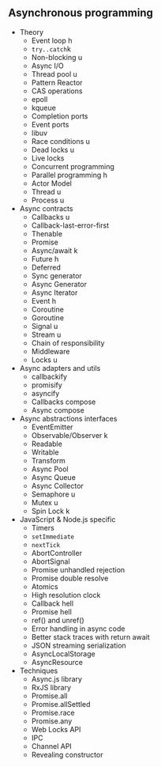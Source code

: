 ## Asynchronous programming

- Theory
  - Event loop h
  - `try..catch`k
  - Non-blocking u
  - Async I/O 
  - Thread pool u
  - Pattern Reactor
  - CAS operations
  - epoll
  - kqueue
  - Completion ports
  - Event ports
  - libuv
  - Race conditions u
  - Dead locks u
  - Live locks
  - Concurrent programming
  - Parallel programming h
  - Actor Model
  - Thread u
  - Process u
- Async contracts
  - Callbacks u
  - Callback-last-error-first
  - Thenable
  - Promise
  - Async/await k
  - Future h
  - Deferred
  - Sync generator
  - Async Generator
  - Async Iterator
  - Event h
  - Coroutine
  - Goroutine
  - Signal u
  - Stream u
  - Chain of responsibility
  - Middleware
  - Locks u
- Async adapters and utils
  - callbackify
  - promisify
  - asyncify
  - Callbacks compose
  - Async compose
- Async abstractions interfaces
  - EventEmitter
  - Observable/Observer k
  - Readable
  - Writable
  - Transform
  - Async Pool
  - Async Queue
  - Async Collector
  - Semaphore u
  - Mutex u
  - Spin Lock k
- JavaScript & Node.js specific
  - Timers
  - `setImmediate`
  - `nextTick`
  - AbortController
  - AbortSignal
  - Promise unhandled rejection
  - Promise double resolve
  - Atomics
  - High resolution clock
  - Callback hell
  - Promise hell
  - ref() and unref()
  - Error handling in async code
  - Better stack traces with return await
  - JSON streaming serialization
  - AsyncLocalStorage
  - AsyncResource
- Techniques
  - Async.js library
  - RxJS library
  - Promise.all
  - Promise.allSettled
  - Promise.race
  - Promise.any
  - Web Locks API
  - IPC
  - Channel API
  - Revealing constructor
